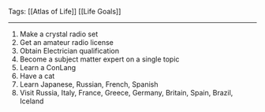 Tags: [[Atlas of Life]] [[Life Goals]]
___
1. Make a crystal radio set
2. Get an amateur radio license
3. Obtain Electrician qualification
4. Become a subject matter expert on a single topic
5. Learn a ConLang
6. Have a cat
7. Learn Japanese, Russian, French, Spanish
8. Visit Russia, Italy, France, Greece, Germany, Britain, Spain, Brazil, Iceland